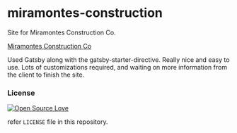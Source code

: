 # miramontes-construction

Site for Miramontes Construction Co.

[Miramontes Construction Co](https://nervous-murdock-49f48f.netlify.com)

Used Gatsby along with the gatsby-starter-directive. Really nice and easy to use. Lots of customizations required, and waiting on more information from the client to finish the site.

### License

[![Open Source Love](https://badges.frapsoft.com/os/mit/mit.svg?v=102)](LICENSE)

refer `LICENSE` file in this repository.
